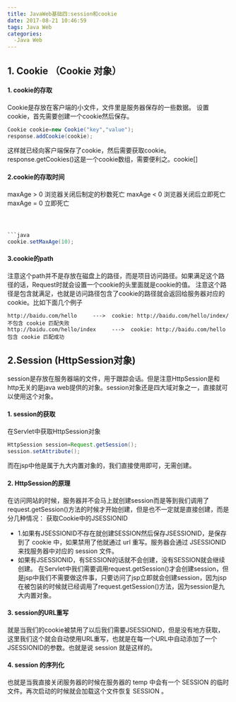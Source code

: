 ```yaml
---
title: JavaWeb基础四:session和cookie
date: 2017-08-21 10:46:59
tags: Java Web
categories:
  -Java Web
---
```

## 1. Cookie （Cookie 对象）
#### 1. cookie的存取  

Cookie是存放在客户端的小文件，文件里是服务器保存的一些数据。
设置cookie，首先需要创建一个cookie然后保存。
```java
Cookie cookie=new Cookie("key","value");
response.addCookie(cookie);
```
这样就已经向客户端保存了cookie，然后需要获取cookie。 response.getCookies()这是一个cookie数组，需要便利之。cookie[]



#### 2.cookie的存取时间
maxAge > 0 浏览器关闭后制定的秒数死亡
maxAge < 0 浏览器关闭后立即死亡
maxAge = 0 立即死亡

```java



​```java
cookie.setMaxAge(10);
```
#### 3.cookie的path
注意这个path并不是存放在磁盘上的路径，而是项目访问路径。如果满足这个路径的话，Request时就会设置一个cookie的头里面就是cookie的值。  注意这个路径是包含就满足，也就是访问路径包含了cookie的路径就会返回给服务器对应的cookie。比如下面几个例子

```tiki wiki
http://baidu.com/hello     --->  cookie: http://baidu.com/hello/index/  不包含 cookie 匹配失败
http://baidu.com/hello/index     --->  cookie: http://baidu.com/hello  	包含 cookie 匹配成功
```



## 2.Session (HttpSession对象)
session是存放在服务器端的文件，用于跟踪会话。但是注意HttpSession是和http无关的是java web提供的对象。session对象还是四大域对象之一，直接就可以使用这个对象。
#### 1. session的获取
在Servlet中获取HttpSession对象
```java
HttpSession session=Request.getSession();
session.setAttribute();
```
而在jsp中他是属于九大内置对象的，我们直接使用即可，无需创建。
#### 2. HttpSession的原理
在访问网站的时候，服务器并不会马上就创建session而是等到我们调用了request.getSession()方法的时候才开始创建，但是也不一定就是直接创建，而是分几种情况：
获取Cookie中的JSESSIONID
* 1.如果有JSESSIONID不存在就创建SESSION然后保存JSESSIONID，是保存到了 cookie 中，如果禁用了他就通过 url 重写。服务器会通过 JSESSIONID 来找服务器中对应的 session 文件。
* 如果有JSESSIONID，有SESSION的话就不会创建，没有SESSION就会继续创建。
在Servlet中我们需要调用request.getSession()才会创建session，但是jsp中我们不需要做这件事，只要访问了jsp立即就会创建session，因为jsp在被包装的时候就已经调用了request.getSession()方法，因为session是九大内置对象。

#### 3. session的URL重写
就是当我们的cookie被禁用了以后我们需要JSESSIONID，但是没有地方获取，这里我们这个就会自动使用URL重写，也就是在每一个URL中自动添加了一个JSESSIONID的参数。也就是说 session 就是这样的。

#### 4. session 的序列化

也就是当我直接关闭服务器的时候在服务器的 temp 中会有一个 SESSION 的临时文件。再次启动的时候就会加载这个文件恢复 SESSION 。